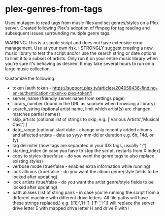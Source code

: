 # plex-genres-from-tags
Uses mutagen to read tags from music files and set genres/styles on a Plex server. Created following Plex's adoption of ffmpeg for tag reading and subsequent issues surrounding multiple genre tags.

WARNING: This is a simple script and does not have extensive error management. Use at your own risk. I STRONGLY suggest creating a new music library to test the script and/or use the search string or date options to limit it to a subset of artists. Only run it on your entire music library when you're sure it's behaving as desired. It may take several hours to run on a large music collection.

Customize the following:
- token (auth token - https://support.plex.tv/articles/204059436-finding-an-authentication-token-x-plex-token/)
- server_name (friendly server name from settings page)
- library_number (found in the URL as source= when browsing a library)
- search_string (optional artist name, limit which artist(s) are changed, matches partial names)
- skip_artists (optional list of strings to skip, e.g. ['Various Artists','Musical Cast'] )
- date_range (optional start date - change only recently added albums and affected artists - date as yyyy-mm-dd or duration e.g. 6h, 14d, or 1y)
- tag delimiter (how tags are separated in your ID3 tags, usually ";")
- starting_index (in case you have to stop the script. restarts from X index)
- copy to styles (true/false - do you want the genre tags to also replace existing styles)
- verbose mode (true/false - enables extra information while running)
- lock albums (true/false - do you want the album genre/style fields to be locked after updating)
- lock artists (true/false - do you want the artist genre/style fields to be locked after updating)
- path aliases (list of string pairs - in case you're running the script from a different machine with different drive letters. All file paths will have these strings replaced.) e.g.  [['E:','H:'], ['F:','I:']] will replace the server drive letter E with mapped drive letter H and drive F with I
